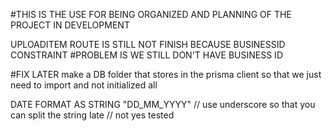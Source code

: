 #THIS IS THE USE FOR BEING ORGANIZED AND PLANNING OF THE PROJECT IN DEVELOPMENT

UPLOADITEM ROUTE IS STILL NOT FINISH BECAUSE BUSINESSID CONSTRAINT
#PROBLEM IS WE STILL DON'T HAVE BUSINESS ID

#FIX LATER
make a DB folder that stores in the prisma client so that we just need to import and not initialized all


DATE FORMAT AS STRING
"DD_MM_YYYY" // use underscore so that you can split the string late
// not yes tested
